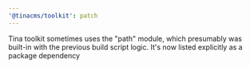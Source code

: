 ```yaml
---
'@tinacms/toolkit': patch
---
```


Tina toolkit sometimes uses the "path" module, which presumably was built-in with the previous build script logic. It's now listed explicitly as a package dependency
